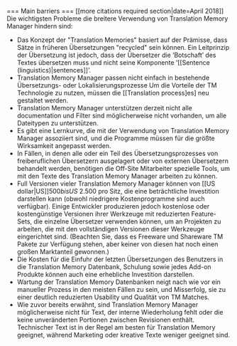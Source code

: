 === Main barriers === [[more citations required section|date=April 2018]] Die wichtigsten Probleme die breitere Verwendung von Translation Memory Manager hindern sind:

* Das Konzept der "Translation Memories" basiert auf der Prämisse, dass Sätze in früheren Übersetzungen "recycled" sein können. Ein Leitprinzip der Übersetzung ist jedoch, dass der Übersetzer die ’Botschaft’ des Textes übersetzen muss und nicht seine Komponente ’[[Sentence (linguistics)|sentences]]’.
* Translation Memory Manager passen nicht einfach in bestehende Übersetzungs- oder Lokalisierungsprozesse Um die Vorteile der TM Technologie zu nutzen, müssen die [[Translation process]es] neu gestaltet werden.
* Translation Memory Manager unterstützen derzeit nicht alle documentation und Filter sind möglicherweise nicht vorhanden, um alle Dateitypen zu unterstützen.
* Es gibt eine Lernkurve, die mit der Verwendung von Translation Memory Manager assoziiert sind, und die Programme müssen für die größte Wirksamkeit angepasst werden.
* In Fällen, in denen alle oder ein Teil des Übersetzungsprozesses von freiberuflichen Übersetzern ausgelagert oder von externen Übersetzern behandelt werden, benötigen die Off-Site Mitarbeiter spezielle Tools, um mit den Texte des Translation Memory Manager arbeiten zu können.
* Full Versionen vieler Translation Memory Manager können von [[US dollar|US$]]500 bis US$ 2.500 pro Sitz, die eine beträchtliche Investition darstellen kann (obwohl niedrigere Kostenprogramme sind auch verfügbar). Einige Entwickler produzieren jedoch kostenlose oder kostengünstige Versionen ihrer Werkzeuge mit reduzierten Feature-Sets, die einzelne Übersetzer verwenden können, um an Projekten zu arbeiten, die mit den vollständigen Versionen dieser Werkzeuge eingerichtet sind. (Beachten Sie, dass es Freeware und Shareware TM Pakete zur Verfügung stehen, aber keiner von diesen hat noch einen großen Marktanteil gewonnen.)
* Die Kosten für die Einfuhr der letzten Übersetzungen des Benutzers in die Translation Memory Datenbank, Schulung sowie jedes Add-on Produkte können auch eine erhebliche Investition darstellen.
* Wartung der Translation Memory Datenbanken neigt nach wie vor ein manueller Prozess in den meisten Fällen zu sein, und Misserfolg, sie zu einer deutlich reduzierten Usability und Qualität von TM Matches.
* Wie zuvor bereits erwähnt, sind Translation Memory Manager möglicherweise nicht für Text, der interne Wiederholung fehlt oder die keine unveränderten Portionen zwischen Revisionen enthält. Technischer Text ist in der Regel am besten für Translation Memory geeignet, während Marketing oder kreative Texte weniger geeignet sind.